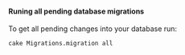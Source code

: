 #### Runing all pending database migrations ###

To get all pending changes into your database run:

	cake Migrations.migration all
